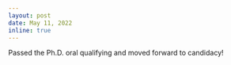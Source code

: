 ```yaml
---
layout: post
date: May 11, 2022
inline: true
---
```


Passed the Ph.D. oral qualifying and moved forward to candidacy! 

